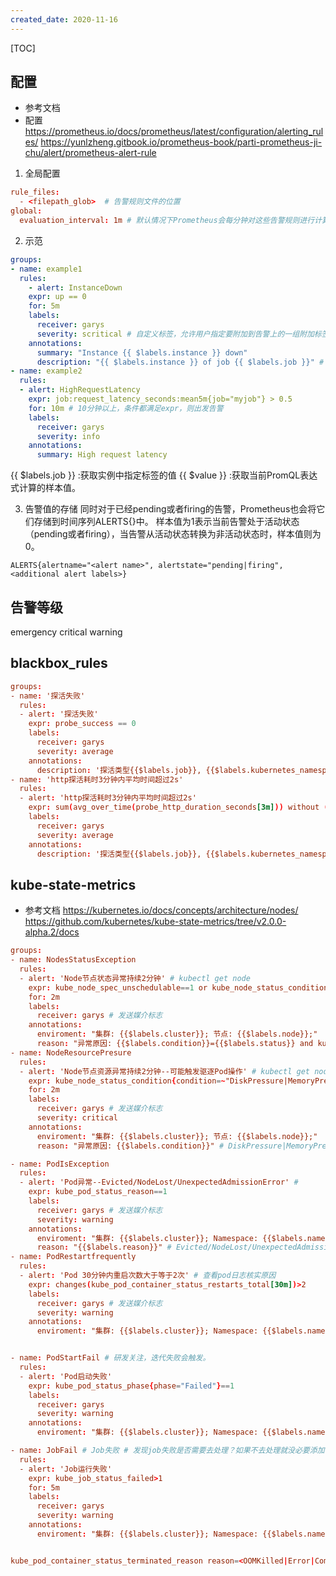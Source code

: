 ```yaml
---
created_date: 2020-11-16
---
```


[TOC]

## 配置

- 参考文档
- 配置
  https://prometheus.io/docs/prometheus/latest/configuration/alerting_rules/
  https://yunlzheng.gitbook.io/prometheus-book/parti-prometheus-ji-chu/alert/prometheus-alert-rule

1. 全局配置

```conf
rule_files:
  - <filepath_glob>  # 告警规则文件的位置
global:
  evaluation_interval: 1m # 默认情况下Prometheus会每分钟对这些告警规则进行计算，如果想定义自己的告警计算周期，则可以通过evaluation_interval来覆盖默认的计算周期
```

2. 示范

```yaml
groups:
- name: example1
  rules:
    - alert: InstanceDown
    expr: up == 0
    for: 5m
    labels:
      receiver: garys
      severity: scritical # 自定义标签，允许用户指定要附加到告警上的一组附加标签。
    annotations:
      summary: "Instance {{ $labels.instance }} down"
      description: "{{ $labels.instance }} of job {{ $labels.job }}" # 描述告警的概要信息
- name: example2
  rules:
  - alert: HighRequestLatency
    expr: job:request_latency_seconds:mean5m{job="myjob"} > 0.5
    for: 10m # 10分钟以上，条件都满足expr，则出发告警
    labels:
      receiver: garys
      severity: info
    annotations:
      summary: High request latency
```

{{ $labels.job }} :获取实例中指定标签的值
{{ $value }} :获取当前PromQL表达式计算的样本值。

3. 告警值的存储
   同时对于已经pending或者firing的告警，Prometheus也会将它们存储到时间序列ALERTS{}中。
   样本值为1表示当前告警处于活动状态（pending或者firing），当告警从活动状态转换为非活动状态时，样本值则为0。

```查询
ALERTS{alertname="<alert name>", alertstate="pending|firing", <additional alert labels>}
```

## 告警等级

emergency
critical
warning

## blackbox_rules

```conf
groups:
- name: '探活失败'
  rules:
  - alert: '探活失败'
    expr: probe_success == 0
    labels:
      receiver: garys
      severity: average
    annotations:
      description: '探活类型{{$labels.job}}, {{$labels.kubernetes_namespace}}/{{$labels.service_name}} {{$labels.instance}}探活失败 '
- name: 'http探活耗时3分钟内平均时间超过2s'
  rules:
  - alert: 'http探活耗时3分钟内平均时间超过2s'
    expr: sum(avg_over_time(probe_http_duration_seconds[3m])) without (phase) > 2
    labels:
      receiver: garys
      severity: average
    annotations:
      description: '探活类型{{$labels.job}}, {{$labels.kubernetes_namespace}}/{{$labels.service_name}} {{$labels.instance}}探活失败 '

```

## kube-state-metrics

- 参考文档
  https://kubernetes.io/docs/concepts/architecture/nodes/
  https://github.com/kubernetes/kube-state-metrics/tree/v2.0.0-alpha.2/docs

```conf
groups:
- name: NodesStatusException
  rules:
  - alert: 'Node节点状态异常持续2分钟' # kubectl get node
    expr: kube_node_spec_unschedulable==1 or kube_node_status_condition{condition="Ready",status!="true"}==1
    for: 2m
    labels:
      receiver: garys # 发送媒介标志
    annotations:
      enviroment: "集群: {{$labels.cluster}}; 节点: {{$labels.node}};"
      reason: "异常原因: {{$labels.condition}}={{$labels.status}} and kube_node_spec_unschedulable={{$value}}"
- name: NodeResourcePresure
  rules:
  - alert: 'Node节点资源异常持续2分钟--可能触发驱逐Pod操作' # kubectl get node , 登录node核实资源缺失情况
    expr: kube_node_status_condition{condition=~"DiskPressure|MemoryPressure|PIDPressureNetworkUnavailable", status="true"}==1
    for: 2m
    labels:
      receiver: garys # 发送媒介标志
      severity: critical
    annotations:
      enviroment: "集群: {{$labels.cluster}}; 节点: {{$labels.node}};"
      reason: "异常原因: {{$labels.condition}}" # DiskPressure|MemoryPressure|PIDPressureNetworkUnavailable

- name: PodIsException
  rules:
  - alert: 'Pod异常--Evicted/NodeLost/UnexpectedAdmissionError' # 
    expr: kube_pod_status_reason==1
    labels:
      receiver: garys # 发送媒介标志
      severity: warning
    annotations:
      enviroment: "集群: {{$labels.cluster}}; Namespace: {{$labels.namespace}}"
      reason: "{{$labels.reason}}" # Evicted/NodeLost/UnexpectedAdmissionError
- name: PodRestartfrequently 
  rules:
  - alert: 'Pod 30分钟内重启次数大于等于2次' # 查看pod日志核实原因
    expr: changes(kube_pod_container_status_restarts_total[30m])>2
    labels:
      receiver: garys # 发送媒介标志
      severity: warning
    annotations:
      enviroment: "集群: {{$labels.cluster}}; Namespace: {{$labels.namespace}}; Pod: {{$labels.pod}}"


- name: PodStartFail # 研发关注，迭代失败会触发。
  rules:
  - alert: 'Pod启动失败'
    expr: kube_pod_status_phase{phase="Failed"}==1
    labels:
      receiver: garys
      severity: warning
    annotations:
      enviroment: "集群: {{$labels.cluster}}; Namespace: {{$labels.namespace}}"

- name: JobFail # Job失败 # 发现job失败是否需要去处理？如果不去处理就没必要添加告警。
  rules:
  - alert: 'Job运行失败'
    expr: kube_job_status_failed>1
    for: 5m
    labels:
      receiver: garys
      severity: warning
    annotations:
      enviroment: "集群: {{$labels.cluster}}; Namespace: {{$labels.namespace}}"


kube_pod_container_status_terminated_reason reason=<OOMKilled|Error|Completed|ContainerCannotRun|DeadlineExceeded|Evicted>
```
